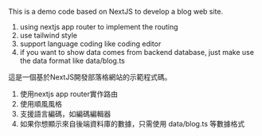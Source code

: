 This is a demo code based on NextJS to develop a blog web site.

1. using nextjs app router to implement the routing
2. use tailwind style
3. support language coding like coding editor
4. if you want to show data comes from backend database, just make use the data format like data/blog.ts

這是一個基於NextJS開發部落格網站的示範程式碼。

1. 使用nextjs app router實作路由
2. 使用順風風格
3. 支援語言編碼，如編碼編輯器
4. 如果你想顯示來自後端資料庫的數據，只需使用 data/blog.ts 等數據格式
